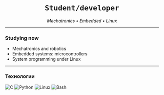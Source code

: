 <h1 align="center"><code>Student/developer</code></h1>
<p align="center"><i>Mechatronics • Embedded • Linux </i></p>

---


### Studying now

- Mechatronics and robotics
- Embedded systems: microcontrollers
- System programming under Linux

---

### Технологии

![C](https://img.shields.io/badge/C-283593?style=for-the-badge&logo=c&logoColor=white)
![Python](https://img.shields.io/badge/Python-1565C0?style=for-the-badge&logo=python&logoColor=white)
![Linux](https://img.shields.io/badge/Linux-000000?style=for-the-badge&logo=linux&logoColor=white)
![Bash](https://img.shields.io/badge/Bash-546E7A?style=for-the-badge&logo=gnu-bash&logoColor=white)

